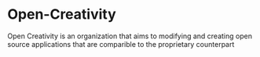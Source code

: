 # Open-Creativity

Open Creativity is an organization that aims to modifying and creating open source applications that are comparible to the proprietary counterpart
